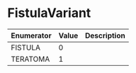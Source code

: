 # FistulaVariant

| Enumerator | Value | Description |
| ---------- | ----- | ----------- |
| FISTULA    | 0     |             |
| TERATOMA   | 1     |             |
